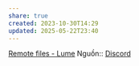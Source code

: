 ```yaml
---
share: true
created: 2023-10-30T14:29
updated: 2025-05-22T23:40
---
```

[Remote files - Lume](https://lume.land/docs/core/remote-files/)
Nguồn:: [Discord](https://discord.com/channels/794537085641818124/794537086278828094/1271783746122678283)